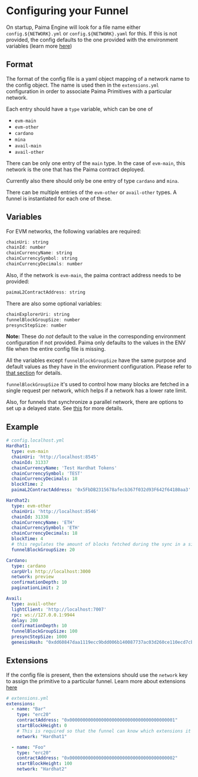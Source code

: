 # Configuring your Funnel

On startup, Paima Engine will look for a file name either
`config.${NETWORK}.yml` or `config.${NETWORK}.yaml` for this. If this is not
provided, the config defaults to the one provided with the environment
variables (learn more [here](../../../1-setup/4-environment-config-values.md))

## Format

The format of the config file is a yaml object mapping of a network name to the
config object. The name is used then in the `extensions.yml` configuration in
order to associate Paima Primitives with a particular network.

Each entry should have a `type` variable, which can be one of
- `evm-main`
- `evm-other`
- `cardano`
- `mina`
- `avail-main`
- `avail-other`

There can be only one entry of the `main` type. In the case of `evm-main`, this
network is the one that has the Paima contract deployed.

Currently also there should only be one entry of type `cardano` and `mina`.

There can be multiple entries of the `evm-other` or `avail-other` types. A
funnel is instantiated for each one of these.

## Variables

For EVM networks, the following variables are required:

```js
chainUri: string
chainId: number
chainCurrencyName: string
chainCurrencySymbol: string
chainCurrencyDecimals: number
```

Also, if the network is `evm-main`, the paima contract address needs to be provided: 

```js
paimaL2ContractAddress: string
```

There are also some optional variables:

```js
chainExplorerUri: string
funnelBlockGroupSize: number
presyncStepSize: number
```

**Note:** These do *not* default to the value in the corresponding
environment configuration if not provided. Paima only defaults to the values in
the ENV file when the entire config file is missing.

All the variables except `funnelBlockGroupSize` have the same purpose and
default values as they have in the environment configuration. Please refer to
[that section](../../../1-setup/4-environment-config-values.md) for details.

`funnelBlockGroupSize` it's used to control how many blocks are fetched in a
single request per network, which helps if a network has a lower rate limit.

Also, for funnels that synchronize a parallel network, there are options to set
up a delayed state. See [this](common-concepts/parallel-networks#delayed-state)
for more details.

## Example

```yaml
# config.localhost.yml
Hardhat1:
  type: evm-main
  chainUri: 'http://localhost:8545'
  chainId: 31337
  chainCurrencyName: 'Test Hardhat Tokens'
  chainCurrencySymbol: 'TEST'
  chainCurrencyDecimals: 18
  blockTime: 2
  paimaL2ContractAddress: '0x5FbDB2315678afecb367f032d93F642f64180aa3'

Hardhat2:
  type: evm-other
  chainUri: 'http://localhost:8546'
  chainId: 31338
  chainCurrencyName: 'ETH'
  chainCurrencySymbol: 'ETH'
  chainCurrencyDecimals: 18
  blockTime: 4
  # this regulates the amount of blocks fetched during the sync in a single round. It helps to avoid rate-limiting.
  funnelBlockGroupSize: 20

Cardano:
  type: cardano
  carpUrl: http://localhost:3000
  network: preview
  confirmationDepth: 10
  paginationLimit: 2

Avail:
  type: avail-other
  lightClient: 'http://localhost:7007'
  rpc: ws://127.0.0.1:9944
  delay: 200 
  confirmationDepth: 10
  funnelBlockGroupSize: 100
  presyncStepSize: 1000
  genesisHash: "0xdd60847daa1119ecc9bdd006b140087737ac03d260ce110ecd7cb33cf721be35"
```

## Extensions

If the config file is present, then the extensions should use the `network` key to assign the primitive to a particular funnel. Learn more about extensions [here](../10-primitive-catalogue/1-introduction.md#configuration)

```yaml
# extensions.yml
extensions:
  - name: "Bar"
    type: "erc20"
    contractAddress: "0x0000000000000000000000000000000000000001"
    startBlockHeight: 0
    # This is required so that the funnel can know which extensions it should care about
    network: "Hardhat1"

  - name: "Foo"
    type: "erc20"
    contractAddress: "0x0000000000000000000000000000000000000002"
    startBlockHeight: 100
    network: "Hardhat2"
```
